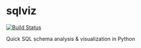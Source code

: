 sqlviz
========
[![Build Status](https://travis-ci.org/hawkw/sqlgraph.svg?branch=master)](https://travis-ci.org/hawkw/sqlgraph)

Quick SQL schema analysis &amp; visualization in Python
